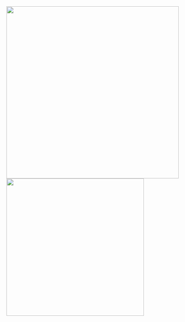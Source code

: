 <a href="https://github.com/LucasMendes97">
    <img src="https://github-readme-stats.vercel.app/api?username=LucasMendes97&show_icons=true&theme=radical&count_private=true" width="450"/>
    <img src="https://github-readme-stats.vercel.app/api/top-langs/?username=LucasMendes97&layout=compact&langs_count=8&theme=radical" width="359"/>
  </a>


